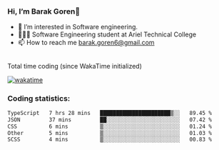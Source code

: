 ###  Hi, I’m Barak Goren👋
- 👀 I’m interested in Software engineering.
- 👨🏼‍🎓 Software Engineering student at Ariel Technical College
- 📫 How to reach me barak.goren6@gmail.com
##
Total time coding (since WakaTime initialized)

[![wakatime](https://wakatime.com/badge/user/5cc5ec80-a806-4ca2-a704-db29274e48cd.svg)](https://wakatime.com/@5cc5ec80-a806-4ca2-a704-db29274e48cd)

   
### Coding statistics:

<!--START_SECTION:waka-->

```txt
TypeScript   7 hrs 28 mins   ██████████████████████▒░░   89.45 %
JSON         37 mins         ██░░░░░░░░░░░░░░░░░░░░░░░   07.42 %
CSS          6 mins          ▒░░░░░░░░░░░░░░░░░░░░░░░░   01.24 %
Other        5 mins          ▒░░░░░░░░░░░░░░░░░░░░░░░░   01.03 %
SCSS         4 mins          ▒░░░░░░░░░░░░░░░░░░░░░░░░   00.83 %
```

<!--END_SECTION:waka-->

<!---
barakgoren/barakgoren is a ✨ special ✨ repository because its `README.md` (this file) appears on your GitHub profile.
You can click the Preview link to take a look at your changes.
--->
